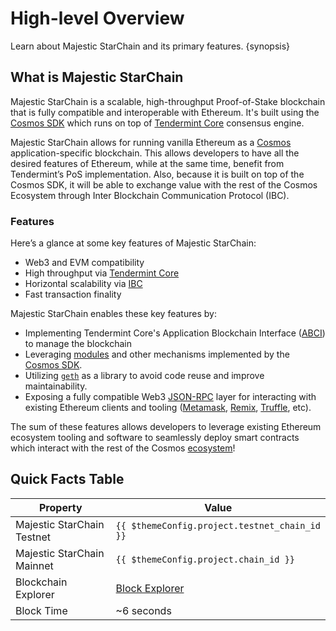 <!--
order: 1
-->

# High-level Overview

Learn about Majestic StarChain and its primary features. {synopsis}

## What is Majestic StarChain

Majestic StarChain is a scalable, high-throughput Proof-of-Stake blockchain that is fully compatible and
interoperable with Ethereum. It's built using the [Cosmos SDK](https://github.com/cosmos/cosmos-sdk/) which runs on top of [Tendermint Core](https://github.com/tendermint/tendermint) consensus engine.

Majestic StarChain allows for running vanilla Ethereum as a [Cosmos](https://cosmos.network/)
application-specific blockchain. This allows developers to have all the desired features of
Ethereum, while at the same time, benefit from Tendermint’s PoS implementation. Also, because it is
built on top of the Cosmos SDK, it will be able to exchange value with the rest of the Cosmos
Ecosystem through Inter Blockchain Communication Protocol (IBC).

### Features

Here’s a glance at some key features of Majestic StarChain:

* Web3 and EVM compatibility
* High throughput via [Tendermint Core](https://github.com/tendermint/tendermint)
* Horizontal scalability via [IBC](https://cosmos.network/ibc)
* Fast transaction finality

Majestic StarChain enables these key features by:

* Implementing Tendermint Core's Application Blockchain Interface ([ABCI](https://docs.tendermint.com/master/spec/abci/)) to manage the blockchain
* Leveraging [modules](https://docs.cosmos.network/master/building-modules/intro.html) and other mechanisms implemented by the [Cosmos SDK](https://docs.cosmos.network/).
* Utilizing [`geth`](https://github.com/ethereum/go-ethereum) as a library to avoid code reuse and improve maintainability.
* Exposing a fully compatible Web3 [JSON-RPC](./../api/json-rpc/endpoints.md) layer for interacting with existing Ethereum clients and tooling ([Metamask](../guides/wallet/metamask.md), [Remix](./../guides/tools/remix.md), [Truffle](./../guides/tools/truffle.md), etc).

The sum of these features allows developers to leverage existing Ethereum ecosystem tooling and
software to seamlessly deploy smart contracts which interact with the rest of the Cosmos
[ecosystem](https://cosmos.network/ecosystem)!

## Quick Facts Table

| Property                   | Value                                               |
|----------------------------|-----------------------------------------------------|
| Majestic StarChain Testnet | `{{ $themeConfig.project.testnet_chain_id }}`       |
| Majestic StarChain Mainnet | `{{ $themeConfig.project.chain_id }}`               |
| Blockchain Explorer        | [Block Explorer](./../tools/explorers.md) |
| Block Time                 | ~6 seconds                                          |
